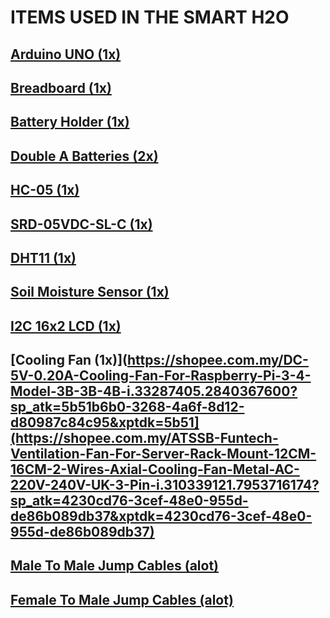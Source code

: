 # ITEMS USED IN THE SMART H2O

## [Arduino UNO (1x)](https://shopee.com.my/UNO-R3-Board-ATmega328P-with-USB-Cable-for-Arduino-i.9026134.1852416173?gclid=Cj0KCQjwnvOaBhDTARIsAJ)
## [Breadboard (1x)](https://shopee.com.my/MB102-Solderless-Mini-Medium-Large-Breadboard-170-400-830-Holes-Dupont-Jumper-Wire-EE-Components-Experiment-Donut-Board-i.33091591.547814043?sp_atk=1)
## [Battery Holder (1x)](https://shopee.com.my/2-Cell-Battery-Holder-AA-With-Wires-i.66871038.2164606220?sp_atk=127244de-f8da-40c0-beb0-7175ef963d64&xptdk=127244de-f8da-40c0-beb0-7175ef963d64)
## [Double A Batteries (2x)](https://shopee.com.my/EVEREADY-Super-Heavy-Duty-Battery-AA-AAA-Battery-1.5V-Alkaline-Battery-Bateri-AA-AAA-2a-Battery-3a-Battery-i.332516012.7066500221?sp_atk=)
## [HC-05 (1x)](https://shopee.com.my/BT06-HC06-HC05-Wireless-RF-Data-Transfer-Bluetooth-Serial-Port-TX-RX-Module-BT-06-HC-06-HC-05-Robotics-PIC-for-Arduino-i.33091591.771814857?sp_atk=62488619-5c03-489b-a3d2-3c81449441fb&xptdk=62488619-5c03-489b-a3d2-3c81449441fb)
## [SRD-05VDC-SL-C (1x)](https://shopee.com.my/Arduino-5V-DC-10A-250VAC-30VDC-Single-Channel-1-Way-Relay-Module-i.72422724.2122469267?gclid=Cj0KCQjwnvOaBhDTAR)
## [DHT11 (1x)](https://shopee.com.my/DHT11-DHT-11-High-Accuracy-Temperature-and-Humidity-Moisture-Sensor-Detect-3.3V-5V-Module-**FREE-CABLE-TechMakers-i.55645224.1843949397?sp)
## [Soil Moisture Sensor (1x)](https://shopee.com.my/Adjustable-Soil-Moisture-Sensor-Soil-Hygrometer-Sensor-for-Arduino-i.33287405.808599522?sp_atk=c20fbbc8-1d28-4099-9cfd-cd87232a0214&xptdk=)
## [I2C 16x2 LCD (1x)](https://shopee.com.my/Arduino-Serial-IIC-I2C-LCD-1602-(16x2)-Yellow-Liquid-Crystal-Display-Module-i.55645224.11716371254?sp_atk=57a69cb0-eb66-46d5-a3b4-19291907)
## [Cooling Fan (1x)](https://shopee.com.my/DC-5V-0.20A-Cooling-Fan-For-Raspberry-Pi-3-4-Model-3B-3B-4B-i.33287405.2840367600?sp_atk=5b51b6b0-3268-4a6f-8d12-d80987c84c95&xptdk=5b51](https://shopee.com.my/ATSSB-Funtech-Ventilation-Fan-For-Server-Rack-Mount-12CM-16CM-2-Wires-Axial-Cooling-Fan-Metal-AC-220V-240V-UK-3-Pin-i.310339121.7953716174?sp_atk=4230cd76-3cef-48e0-955d-de86b089db37&xptdk=4230cd76-3cef-48e0-955d-de86b089db37)
## [Male To Male Jump Cables (alot)](https://shopee.com.my/Male-to-Male-(MM)-40pcs-Dupont-Jumper-Wire-DIY-Experiment-Breadboard-Rainbow-40p-Wires-Cable-10cm-20cm-30cm-for-Arduino-i.33091591.524229147?sp_at)
## [Female To Male Jump Cables (alot)](https://shopee.com.my/Female-to-Male-(FM)-40pcs-Dupont-Jumper-Wire-DIY-Experiment-Breadboard-Rainbow-Cable-40p-10cm-20cm-30cm-for-Arduino-i.33091591.460621073)
